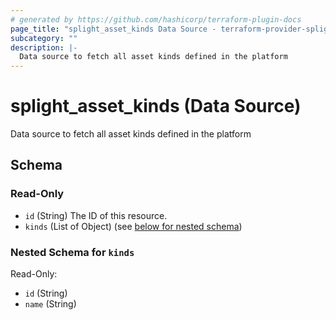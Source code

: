 ```yaml
---
# generated by https://github.com/hashicorp/terraform-plugin-docs
page_title: "splight_asset_kinds Data Source - terraform-provider-splight"
subcategory: ""
description: |-
  Data source to fetch all asset kinds defined in the platform
---
```


# splight_asset_kinds (Data Source)

Data source to fetch all asset kinds defined in the platform



<!-- schema generated by tfplugindocs -->
## Schema

### Read-Only

- `id` (String) The ID of this resource.
- `kinds` (List of Object) (see [below for nested schema](#nestedatt--kinds))

<a id="nestedatt--kinds"></a>
### Nested Schema for `kinds`

Read-Only:

- `id` (String)
- `name` (String)
